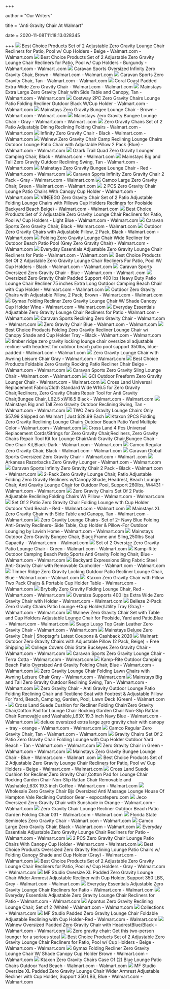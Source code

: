 +++
        
author = "Our Writers"
        
title = "Anti Gravity Chair At Walmart"
        
date = 2020-11-08T11:18:13.028345
        
+++
[ ![](https://i5.walmartimages.com/asr/3dd44a1f-9e08-4315-bbcd-ea4bd1818336_1.8047fbdbc80f28db6894805846f17eb9.jpeg)](https://i5.walmartimages.com/asr/3dd44a1f-9e08-4315-bbcd-ea4bd1818336_1.8047fbdbc80f28db6894805846f17eb9.jpeg) Best Choice Products Set of 2 Adjustable Zero Gravity Lounge Chair  Recliners for Patio, Pool w/ Cup Holders - Beige - Walmart.com - Walmart.com
[ ![](https://i5.walmartimages.com/asr/5f985361-6c47-4ebc-a0f9-8f0ab44bb7ae_1.62efa8ac806fe8abca2fb579d065570f.jpeg)](https://i5.walmartimages.com/asr/5f985361-6c47-4ebc-a0f9-8f0ab44bb7ae_1.62efa8ac806fe8abca2fb579d065570f.jpeg) Best Choice Products Set of 2 Adjustable Zero Gravity Lounge Chair  Recliners for Patio, Pool w/ Cup Holders - Burgundy - Walmart.com - Walmart .com
[ ![](https://i5.walmartimages.com/asr/504f5fa4-28a5-4b4a-b0fa-c4208add25e1_1.9b0341b14d30bfac861b47c12ee8d4f5.jpeg?odnWidth=612&odnHeight=612&odnBg=ffffff)](https://i5.walmartimages.com/asr/504f5fa4-28a5-4b4a-b0fa-c4208add25e1_1.9b0341b14d30bfac861b47c12ee8d4f5.jpeg?odnWidth=612&odnHeight=612&odnBg=ffffff) Caravan Sports Oversized Infinity Zero Gravity Chair, Brown - Walmart.com -  Walmart.com
[ ![](https://i5.walmartimages.com/asr/d63a1bbd-9612-4d7e-a8d8-82bf1c4e1c39_1.c7b57be4e29d0a2b8c87c9209f85fc28.jpeg?odnWidth=612&odnHeight=612&odnBg=ffffff)](https://i5.walmartimages.com/asr/d63a1bbd-9612-4d7e-a8d8-82bf1c4e1c39_1.c7b57be4e29d0a2b8c87c9209f85fc28.jpeg?odnWidth=612&odnHeight=612&odnBg=ffffff) Caravan Sports Zero Gravity Chair, Tan - Walmart.com - Walmart.com
[ ![](https://i5.walmartimages.com/asr/c35b6bf7-2726-4cce-8faf-f080c6777f25_1.fae3a98042abe1e3e3f68ed167e40dad.jpeg?odnWidth=612&odnHeight=612&odnBg=ffffff)](https://i5.walmartimages.com/asr/c35b6bf7-2726-4cce-8faf-f080c6777f25_1.fae3a98042abe1e3e3f68ed167e40dad.jpeg?odnWidth=612&odnHeight=612&odnBg=ffffff) Coral Coast Padded Extra-Wide Zero Gravity Chair - Walmart.com - Walmart.com
[ ![](https://i5.walmartimages.com/asr/a28699a8-5f6b-413e-9224-f32d5e06b352_1.0c0a222973defc3024e667846933bdf9.jpeg?odnWidth=612&odnHeight=612&odnBg=ffffff)](https://i5.walmartimages.com/asr/a28699a8-5f6b-413e-9224-f32d5e06b352_1.0c0a222973defc3024e667846933bdf9.jpeg?odnWidth=612&odnHeight=612&odnBg=ffffff) Mainstays Extra Large Zero Gravity Chair with Side Table and Canopy, Tan -  Walmart.com - Walmart.com
[ ![](https://i5.walmartimages.com/asr/efb02c13-571a-4db3-adc0-b3013727a912_1.18f2d304c017b2ff8aeb13e050c9222f.jpeg?odnWidth=612&odnHeight=612&odnBg=ffffff)](https://i5.walmartimages.com/asr/efb02c13-571a-4db3-adc0-b3013727a912_1.18f2d304c017b2ff8aeb13e050c9222f.jpeg?odnWidth=612&odnHeight=612&odnBg=ffffff) Costway 2PC Zero Gravity Chairs Lounge Patio Folding Recliner Outdoor Black  W/Cup Holder - Walmart.com - Walmart.com
[ ![](https://i5.walmartimages.com/asr/1c6a19d3-99d1-430a-9f52-c61378a9586d_1.f8bed5bb83c9b230f50bf637ad3421d1.jpeg?odnWidth=612&odnHeight=612&odnBg=ffffff)](https://i5.walmartimages.com/asr/1c6a19d3-99d1-430a-9f52-c61378a9586d_1.f8bed5bb83c9b230f50bf637ad3421d1.jpeg?odnWidth=612&odnHeight=612&odnBg=ffffff) Mainstays Zero Gravity Bungee Lounge Chair - Brown - Walmart.com - Walmart .com
[ ![](https://i5.walmartimages.com/asr/24895316-b0ca-42bd-902d-49a5a349da55_1.5284b0d511345b2b04f48a67d6e44dc6.jpeg?odnWidth=612&odnHeight=612&odnBg=ffffff)](https://i5.walmartimages.com/asr/24895316-b0ca-42bd-902d-49a5a349da55_1.5284b0d511345b2b04f48a67d6e44dc6.jpeg?odnWidth=612&odnHeight=612&odnBg=ffffff) Mainstays Zero Gravity Bungee Lounge Chair - Gray - Walmart.com - Walmart .com
[ ![](https://i5.walmartimages.com/asr/6efa0a10-37f9-42cc-9191-591e1f817c27_1.c9dd2484ef54f99241b73500b15bea24.jpeg?odnWidth=612&odnHeight=612&odnBg=ffffff)](https://i5.walmartimages.com/asr/6efa0a10-37f9-42cc-9191-591e1f817c27_1.c9dd2484ef54f99241b73500b15bea24.jpeg?odnWidth=612&odnHeight=612&odnBg=ffffff) Zero Gravity Chairs Set of 2 Patio Adjustable Dining Reclining Folding  Chairs - Walmart.com - Walmart.com
[ ![](https://i5.walmartimages.com/asr/b728bc83-bfec-402b-85d5-f1900292b467_1.da97639f663fb49ac0c34de4e5960577.jpeg?odnWidth=612&odnHeight=612&odnBg=ffffff)](https://i5.walmartimages.com/asr/b728bc83-bfec-402b-85d5-f1900292b467_1.da97639f663fb49ac0c34de4e5960577.jpeg?odnWidth=612&odnHeight=612&odnBg=ffffff) Infinity Zero Gravity Chair - Black - Walmart.com - Walmart.com
[ ![](https://i5.walmartimages.com/asr/7f593d9d-8bb4-4ecf-895a-54086bc8a3fc.c488c404150ff7fa1cb6b6f264dc50ce.jpeg?odnWidth=612&odnHeight=612&odnBg=ffffff)](https://i5.walmartimages.com/asr/7f593d9d-8bb4-4ecf-895a-54086bc8a3fc.c488c404150ff7fa1cb6b6f264dc50ce.jpeg?odnWidth=612&odnHeight=612&odnBg=ffffff) Walnew Zero Gravity Chair Camp Reclining Lounge Chairs Outdoor Lounge Patio  Chair with Adjustable Pillow 2 Pack (Blue) - Walmart.com - Walmart.com
[ ![](https://i5.walmartimages.com/asr/d92dc99d-1d0c-415a-bbb3-5c2604692c1a_1.73251b69b20353a8d7045ca1b6205918.jpeg?odnWidth=612&odnHeight=612&odnBg=ffffff)](https://i5.walmartimages.com/asr/d92dc99d-1d0c-415a-bbb3-5c2604692c1a_1.73251b69b20353a8d7045ca1b6205918.jpeg?odnWidth=612&odnHeight=612&odnBg=ffffff) Ozark Trail Quad Zero Gravity Lounger Camping Chair, Black - Walmart.com -  Walmart.com
[ ![](https://i5.walmartimages.com/asr/743acc6c-ae47-434c-b56f-95d165791d63_1.d30a8d83e2f356ba06b3bb5d2c284d13.jpeg)](https://i5.walmartimages.com/asr/743acc6c-ae47-434c-b56f-95d165791d63_1.d30a8d83e2f356ba06b3bb5d2c284d13.jpeg) Mainstays Big and Tall Zero Gravity Outdoor Reclining Swing, Tan - Walmart.com  - Walmart.com
[ ![](https://i5.walmartimages.com/asr/17ff908a-76e3-41d5-be4e-e70cc2922935_3.553200e4240e29b420301181462b99f9.jpeg?odnWidth=612&odnHeight=612&odnBg=ffffff)](https://i5.walmartimages.com/asr/17ff908a-76e3-41d5-be4e-e70cc2922935_3.553200e4240e29b420301181462b99f9.jpeg?odnWidth=612&odnHeight=612&odnBg=ffffff) Mainstays Zero Gravity Bungee Lounge Chair - Red - Walmart.com - Walmart.com
[ ![](https://i5.walmartimages.com/asr/3b694cf7-79bc-4d1e-98ee-5fba5bf8b152_1.3cced801430de3092eb185f7a437a91d.jpeg?odnWidth=612&odnHeight=612&odnBg=ffffff)](https://i5.walmartimages.com/asr/3b694cf7-79bc-4d1e-98ee-5fba5bf8b152_1.3cced801430de3092eb185f7a437a91d.jpeg?odnWidth=612&odnHeight=612&odnBg=ffffff) Caravan Sports Infinity Zero Gravity Chair 2 Pack - Gray - Walmart.com -  Walmart.com
[ ![](https://i5.walmartimages.com/asr/be79af69-77c9-4d8c-a749-9badff9cce43_1.603b0e4d29df732ea0faf7b3ea7e0599.jpeg?odnWidth=612&odnHeight=612&odnBg=ffffff)](https://i5.walmartimages.com/asr/be79af69-77c9-4d8c-a749-9badff9cce43_1.603b0e4d29df732ea0faf7b3ea7e0599.jpeg?odnWidth=612&odnHeight=612&odnBg=ffffff) Camco Large Zero Gravity Chair, Green - Walmart.com - Walmart.com
[ ![](https://i5.walmartimages.com/asr/89eec10a-9146-499e-91ce-8b54893438a0_1.8564bed1769bd562ae937f244605b466.jpeg?odnWidth=612&odnHeight=612&odnBg=ffffff)](https://i5.walmartimages.com/asr/89eec10a-9146-499e-91ce-8b54893438a0_1.8564bed1769bd562ae937f244605b466.jpeg?odnWidth=612&odnHeight=612&odnBg=ffffff) 2 PCS Zero Gravity Chair Lounge Patio Chairs With Canopy Cup Holder -  Walmart.com - Walmart.com
[ ![](https://i5.walmartimages.com/asr/0dc72fd0-f7cd-4168-af58-3e169b78f9aa.f852a4ec5c3cb415848b0465c6c0cdab.jpeg?odnWidth=2000&odnHeight=2000&odnBg=ffffff)](https://i5.walmartimages.com/asr/0dc72fd0-f7cd-4168-af58-3e169b78f9aa.f852a4ec5c3cb415848b0465c6c0cdab.jpeg?odnWidth=2000&odnHeight=2000&odnBg=ffffff) VINEEGO Zero Gravity Chair Set of 2 Patio Adjustable Folding Lounge Chairs  with Pillows Cup Holders Recliners for Poolside Backyard Beach Beige) -  Walmart.com - Walmart.com
[ ![](https://i5.walmartimages.com/asr/a57e5ccb-6c31-43fe-9676-43da58bf08c7_1.fe560be102ad294526704ee24bed3629.jpeg?odnWidth=612&odnHeight=612&odnBg=ffffff)](https://i5.walmartimages.com/asr/a57e5ccb-6c31-43fe-9676-43da58bf08c7_1.fe560be102ad294526704ee24bed3629.jpeg?odnWidth=612&odnHeight=612&odnBg=ffffff) Best Choice Products Set of 2 Adjustable Zero Gravity Lounge Chair  Recliners for Patio, Pool w/ Cup Holders - Light Blue - Walmart.com -  Walmart.com
[ ![](https://i5.walmartimages.com/asr/458f94cc-f0dc-48aa-8904-0e5eadb89356_1.5684052b0dcb0dd8e47fb458a8958bdc.jpeg?odnWidth=612&odnHeight=612&odnBg=ffffff)](https://i5.walmartimages.com/asr/458f94cc-f0dc-48aa-8904-0e5eadb89356_1.5684052b0dcb0dd8e47fb458a8958bdc.jpeg?odnWidth=612&odnHeight=612&odnBg=ffffff) Caravan Sports Zero Gravity Chair, Black - Walmart.com - Walmart.com
[ ![](https://i5.walmartimages.com/asr/ca448358-aef7-4077-857f-bb17dfcc6a54_1.ff8a01385edd7408dc95f25bb60af23b.jpeg?odnWidth=612&odnHeight=612&odnBg=ffffff)](https://i5.walmartimages.com/asr/ca448358-aef7-4077-857f-bb17dfcc6a54_1.ff8a01385edd7408dc95f25bb60af23b.jpeg?odnWidth=612&odnHeight=612&odnBg=ffffff) Outdoor Zero Gravity Chairs with Adjustable Pillow, 2 Pack, Black - Walmart.com  - Walmart.com
[ ![](https://i5.walmartimages.com/asr/91f27ffb-dbb0-40a5-ac4a-05f2f134c0ae_1.c2b506efce5d87916da579743045f053.jpeg?odnWidth=612&odnHeight=612&odnBg=ffffff)](https://i5.walmartimages.com/asr/91f27ffb-dbb0-40a5-ac4a-05f2f134c0ae_1.c2b506efce5d87916da579743045f053.jpeg?odnWidth=612&odnHeight=612&odnBg=ffffff) Folding Zero Gravity Lounge Chair Wide Recliner for Outdoor Beach Patio  Pool (Grey Zero Gravity Chair) - Walmart.com - Walmart.com
[ ![](https://i5.walmartimages.com/asr/5c0afc19-6544-4381-ac4d-70d6772318e3_2.26ec3b59ce6529bcf94d12d30e03f925.jpeg?odnWidth=612&odnHeight=612&odnBg=ffffff)](https://i5.walmartimages.com/asr/5c0afc19-6544-4381-ac4d-70d6772318e3_2.26ec3b59ce6529bcf94d12d30e03f925.jpeg?odnWidth=612&odnHeight=612&odnBg=ffffff) Everyday Essentials Adjustable Zero Gravity Lounge Chair Recliners for  Patio - Walmart.com - Walmart.com
[ ![](https://i5.walmartimages.com/asr/ee245c39-30cb-4050-ae0d-3705b32b1928_2.440faaab3c08fb94ea381f5382231cad.jpeg?odnWidth=612&odnHeight=612&odnBg=ffffff)](https://i5.walmartimages.com/asr/ee245c39-30cb-4050-ae0d-3705b32b1928_2.440faaab3c08fb94ea381f5382231cad.jpeg?odnWidth=612&odnHeight=612&odnBg=ffffff) Best Choice Products Set Of 2 Adjustable Zero Gravity Lounge Chair  Recliners For Patio, Pool W/ Cup Holders - Black - Walmart.com - Walmart.com
[ ![](https://i5.walmartimages.com/asr/5601d842-3aac-486c-baf2-12bd61224d36_1.1445ae51e71117d599c5f3b7779826b1.jpeg?odnWidth=612&odnHeight=612&odnBg=ffffff)](https://i5.walmartimages.com/asr/5601d842-3aac-486c-baf2-12bd61224d36_1.1445ae51e71117d599c5f3b7779826b1.jpeg?odnWidth=612&odnHeight=612&odnBg=ffffff) Caravan Sports Oversized Zero Gravity Chair - Blue - Walmart.com - Walmart .com
[ ![](https://i5.walmartimages.com/asr/844a884f-4b85-46a3-92c1-e264ef6d90e8_1.fb7f91766a6b1ade692f4cec20d6dc42.jpeg?odnWidth=612&odnHeight=612&odnBg=ffffff)](https://i5.walmartimages.com/asr/844a884f-4b85-46a3-92c1-e264ef6d90e8_1.fb7f91766a6b1ade692f4cec20d6dc42.jpeg?odnWidth=612&odnHeight=612&odnBg=ffffff) Oversized Zero Gravity Chair Padded Support 400 lbs Heavy Duty Patio Lounge  Chair Recliner 75 inches Extra Long Outdoor Camping Beach Chair with Cup  Holder - Walmart.com - Walmart.com
[ ![](https://i5.walmartimages.com/asr/e0c337dd-3e75-4a88-9746-ac3b5fe43cc7_1.797472e432b71a55dd74eb1baaf42d53.jpeg?odnWidth=612&odnHeight=612&odnBg=ffffff)](https://i5.walmartimages.com/asr/e0c337dd-3e75-4a88-9746-ac3b5fe43cc7_1.797472e432b71a55dd74eb1baaf42d53.jpeg?odnWidth=612&odnHeight=612&odnBg=ffffff) Outdoor Zero Gravity Chairs with Adjustable Pillow, 2 Pack, Brown - Walmart.com  - Walmart.com
[ ![](https://i5.walmartimages.com/asr/7bb4820d-ea3a-49dc-a768-c330d5091c9d_1.f338e415ffddc9e0da7dd29d8567c0e6.jpeg?odnWidth=612&odnHeight=612&odnBg=ffffff)](https://i5.walmartimages.com/asr/7bb4820d-ea3a-49dc-a768-c330d5091c9d_1.f338e415ffddc9e0da7dd29d8567c0e6.jpeg?odnWidth=612&odnHeight=612&odnBg=ffffff) Gymax Folding Recliner Zero Gravity Lounge Chair W/ Shade Canopy Cup Holder  Wine - Walmart.com - Walmart.com
[ ![](https://i5.walmartimages.com/asr/04bde87b-525d-4f85-bd42-c4e719e63178_2.5544ad952c22cf7fdf27d3f399dd5a9a.jpeg?odnWidth=612&odnHeight=612&odnBg=ffffff)](https://i5.walmartimages.com/asr/04bde87b-525d-4f85-bd42-c4e719e63178_2.5544ad952c22cf7fdf27d3f399dd5a9a.jpeg?odnWidth=612&odnHeight=612&odnBg=ffffff) Everyday Essentials Adjustable Zero Gravity Lounge Chair Recliners for  Patio - Walmart.com - Walmart.com
[ ![](https://i5.walmartimages.com/asr/18efc82f-74af-4ac3-a8b9-9183282fee55.2fa1965c2a1441233b65be1572dd6123.jpeg?odnWidth=612&odnHeight=612&odnBg=ffffff)](https://i5.walmartimages.com/asr/18efc82f-74af-4ac3-a8b9-9183282fee55.2fa1965c2a1441233b65be1572dd6123.jpeg?odnWidth=612&odnHeight=612&odnBg=ffffff) Caravan Sports Reclining Zero Gravity Chair - Walmart.com - Walmart.com
[ ![](https://i5.walmartimages.com/asr/052fe93f-5706-4ea5-88f9-792830f8c8c8_2.22d2cd2b2633df36e2feca4edf9d640d.jpeg?odnWidth=612&odnHeight=612&odnBg=ffffff)](https://i5.walmartimages.com/asr/052fe93f-5706-4ea5-88f9-792830f8c8c8_2.22d2cd2b2633df36e2feca4edf9d640d.jpeg?odnWidth=612&odnHeight=612&odnBg=ffffff) Zero Gravity Chair Blue - Walmart.com - Walmart.com
[ ![](https://i5.walmartimages.com/asr/652a2306-1047-4724-a4c0-0185df4a62ea_1.7946394ed8b61279fec4ed1bdbae284e.jpeg?odnWidth=612&odnHeight=612&odnBg=ffffff)](https://i5.walmartimages.com/asr/652a2306-1047-4724-a4c0-0185df4a62ea_1.7946394ed8b61279fec4ed1bdbae284e.jpeg?odnWidth=612&odnHeight=612&odnBg=ffffff) Best Choice Products Folding Zero Gravity Recliner Lounge Chair w/ Canopy  Shade and Cup Holder Tray - Black - Walmart.com - Walmart.com
[ ![](https://i5.walmartimages.com/asr/e9e9366a-e0e5-4336-bdef-cb5731c352b1_1.d0c4e8b09f7a16a5514fc13cd631c088.jpeg?odnWidth=612&odnHeight=612&odnBg=ffffff)](https://i5.walmartimages.com/asr/e9e9366a-e0e5-4336-bdef-cb5731c352b1_1.d0c4e8b09f7a16a5514fc13cd631c088.jpeg?odnWidth=612&odnHeight=612&odnBg=ffffff) timber ridge zero gravity locking lounge chair oversize xl adjustable  recliner with headrest for outdoor beach patio pool support 350lbs,  blue-padded - Walmart.com - Walmart.com
[ ![](https://i5.walmartimages.com/asr/0a8a876c-5b42-4b6e-b6da-aea63c001641_1.26b29ea2f93eacfbbe415ccc7ede11a2.jpeg?odnWidth=612&odnHeight=612&odnBg=ffffff)](https://i5.walmartimages.com/asr/0a8a876c-5b42-4b6e-b6da-aea63c001641_1.26b29ea2f93eacfbbe415ccc7ede11a2.jpeg?odnWidth=612&odnHeight=612&odnBg=ffffff) Zero Gravity Lounge Chair with Awning Leisure Chair Gray - Walmart.com -  Walmart.com
[ ![](https://i5.walmartimages.com/asr/8e92e006-5e8b-47fa-b840-3e04599e1fd0.62b80d0eb5b579a980b482701b7226d9.jpeg?odnWidth=612&odnHeight=612&odnBg=ffffff)](https://i5.walmartimages.com/asr/8e92e006-5e8b-47fa-b840-3e04599e1fd0.62b80d0eb5b579a980b482701b7226d9.jpeg?odnWidth=612&odnHeight=612&odnBg=ffffff) Best Choice Products Foldable Zero Gravity Rocking Patio Recliner Chair  Beige - Walmart.com - Walmart.com
[ ![](https://i5.walmartimages.com/asr/f2c0c304-e37e-4786-93e2-b85522ac3914_1.b7b4e6e0a7da49fef42bbeeb460f45c0.jpeg?odnWidth=612&odnHeight=612&odnBg=ffffff)](https://i5.walmartimages.com/asr/f2c0c304-e37e-4786-93e2-b85522ac3914_1.b7b4e6e0a7da49fef42bbeeb460f45c0.jpeg?odnWidth=612&odnHeight=612&odnBg=ffffff) Caravan Sports Zero Gravity Sling Lounge Chair - Walmart.com - Walmart.com
[ ![](https://i5.walmartimages.com/asr/8a0b7fdc-aefd-456a-96a5-4428b2016b3f_1.df469b0d2d85798c632785751846a459.jpeg)](https://i5.walmartimages.com/asr/8a0b7fdc-aefd-456a-96a5-4428b2016b3f_1.df469b0d2d85798c632785751846a459.jpeg) GCI Outdoor Freeform Zero Gravity Lounger Chair - Walmart.com - Walmart.com
[ ![](https://i5.walmartimages.com/asr/dd523ded-78eb-4443-931b-4ab794fc23b8_1.3f0d63d0d67d42de155f076e15f23b6b.jpeg?odnWidth=612&odnHeight=612&odnBg=ffffff)](https://i5.walmartimages.com/asr/dd523ded-78eb-4443-931b-4ab794fc23b8_1.3f0d63d0d67d42de155f076e15f23b6b.jpeg?odnWidth=612&odnHeight=612&odnBg=ffffff) Cross Land Universal Replacement Fabric/Cloth Standard Wide W16.5 for Zero  Gravity Chair,Recliners, Zero Gravity Chairs Repair Tool for Anti Gravity  Chair,Bungee Chair, L62.5 xW16.5 Black - Walmart.com - Walmart.com
[ ![](https://i5.walmartimages.com/asr/7b91cbec-50d5-478d-80e7-844a4aba4833_2.1e97ca3be3655741869eabc16b8140ff.jpeg)](https://i5.walmartimages.com/asr/7b91cbec-50d5-478d-80e7-844a4aba4833_2.1e97ca3be3655741869eabc16b8140ff.jpeg) Mainstays Big and Tall Zero Gravity Outdoor Reclining Swing, Tan - Walmart.com  - Walmart.com
[ ![](https://hip2save.com/wp-content/uploads/2020/03/zero-gravity-lounge-chair.jpg?fit=1200%2C630&strip=all)](https://hip2save.com/wp-content/uploads/2020/03/zero-gravity-lounge-chair.jpg?fit=1200%2C630&strip=all) TWO Zero Gravity Lounge Chairs Only $57.99 Shipped on Walmart | Just $28.99  Each
[ ![](https://i5.walmartimages.com/asr/e6b6b04b-590a-44dc-bf39-033a18283e5d_1.b72d0cc2745e2e9ce74f3120a5f9d6dd.jpeg?odnWidth=612&odnHeight=612&odnBg=ffffff)](https://i5.walmartimages.com/asr/e6b6b04b-590a-44dc-bf39-033a18283e5d_1.b72d0cc2745e2e9ce74f3120a5f9d6dd.jpeg?odnWidth=612&odnHeight=612&odnBg=ffffff) Ktaxon 2PCS Folding Zero Gravity Reclining Lounge Chairs Outdoor Beach  Patio Yard Multiple Color - Walmart.com - Walmart.com
[ ![](https://i5.walmartimages.com/asr/3db56bcc-2007-431e-b0cc-57a5743b72cb_1.c4cabbbe560bfa9129af449ba516a498.jpeg?odnWidth=612&odnHeight=612&odnBg=ffffff)](https://i5.walmartimages.com/asr/3db56bcc-2007-431e-b0cc-57a5743b72cb_1.c4cabbbe560bfa9129af449ba516a498.jpeg?odnWidth=612&odnHeight=612&odnBg=ffffff) Cross Land 4 Pcs Universal Replacement Cords/Strings for Zero Gravity Chair,Recliners,  Zero Gravity Chairs Repair Tool Kit for Lounge Chair/Anti Gravity Chair,Bungee  Chair - One Chair Kit,Black-Dark - Walmart.com - Walmart.com
[ ![](https://i5.walmartimages.com/asr/83af5273-e89e-46c3-84e6-42c809f55d47_1.bfcf80c2a9fb4d7879d6d50bc5885b50.jpeg?odnWidth=612&odnHeight=612&odnBg=ffffff)](https://i5.walmartimages.com/asr/83af5273-e89e-46c3-84e6-42c809f55d47_1.bfcf80c2a9fb4d7879d6d50bc5885b50.jpeg?odnWidth=612&odnHeight=612&odnBg=ffffff) Camco Regular Zero Gravity Chair, Black - Walmart.com - Walmart.com
[ ![](https://i5.walmartimages.com/asr/07d01b2c-9f6d-458d-8527-09a30e70ba49_1.d8dcc8a7225beb3081c4bf8f2f8f4d67.jpeg?odnWidth=612&odnHeight=612&odnBg=ffffff)](https://i5.walmartimages.com/asr/07d01b2c-9f6d-458d-8527-09a30e70ba49_1.d8dcc8a7225beb3081c4bf8f2f8f4d67.jpeg?odnWidth=612&odnHeight=612&odnBg=ffffff) Caravan Global Sports Oversized Zero Gravity Chair - Walmart.com - Walmart .com
[ ![](https://i5.walmartimages.com/asr/021caf50-4f77-40bc-a865-960adbb9cffc_1.2dc9012ae331375384f4346c65dab463.jpeg?odnWidth=612&odnHeight=612&odnBg=ffffff)](https://i5.walmartimages.com/asr/021caf50-4f77-40bc-a865-960adbb9cffc_1.2dc9012ae331375384f4346c65dab463.jpeg?odnWidth=612&odnHeight=612&odnBg=ffffff) Arkansas Razorbacks Zero Gravity Lounger - Walmart.com - Walmart.com
[ ![](https://i5.walmartimages.com/asr/8afd1063-861b-40cc-a7c4-72dc18e69be2_1.78a2563ea45a4af5e7852c793676eee1.jpeg?odnWidth=612&odnHeight=612&odnBg=ffffff)](https://i5.walmartimages.com/asr/8afd1063-861b-40cc-a7c4-72dc18e69be2_1.78a2563ea45a4af5e7852c793676eee1.jpeg?odnWidth=612&odnHeight=612&odnBg=ffffff) Caravan Sports Infinity Zero Gravity Chair 2 Pack - Black - Walmart.com -  Walmart.com
[ ![](https://i5.walmartimages.com/asr/cae8b027-7249-4a97-b079-0ea7d484d64e_1.5083f5c55473427410fa03b80025873f.jpeg?odnWidth=612&odnHeight=612&odnBg=ffffff)](https://i5.walmartimages.com/asr/cae8b027-7249-4a97-b079-0ea7d484d64e_1.5083f5c55473427410fa03b80025873f.jpeg?odnWidth=612&odnHeight=612&odnBg=ffffff) 2-Pack Zero Gravity Lounge Chair, Patio Adjustable Folding Zero Gravity  Recliners w/Canopy Shade, Headrest, Beach Lounge Chair, Anti Gravity Lounge  Chair for Outdoor Pool, Support 260lbs, W4431 - Walmart.com - Walmart.com
[ ![](https://i5.walmartimages.com/asr/67a36f4b-d150-43ab-8ea5-5c7df87f0c25_1.344b43408cbd763b9ce20e1137d9747f.jpeg?odnWidth=612&odnHeight=612&odnBg=ffffff)](https://i5.walmartimages.com/asr/67a36f4b-d150-43ab-8ea5-5c7df87f0c25_1.344b43408cbd763b9ce20e1137d9747f.jpeg?odnWidth=612&odnHeight=612&odnBg=ffffff) Zero Gravity Chairs Set Of 2 Patio Adjustable Reclining Folding Chairs W/  Pillow - Walmart.com - Walmart.com
[ ![](https://i5.walmartimages.com/asr/06559d1f-00c1-4df4-adcf-2f943c2fc6c4_1.d2b320696c1dac25186b311a92d8baf3.jpeg?odnWidth=612&odnHeight=612&odnBg=ffffff)](https://i5.walmartimages.com/asr/06559d1f-00c1-4df4-adcf-2f943c2fc6c4_1.d2b320696c1dac25186b311a92d8baf3.jpeg?odnWidth=612&odnHeight=612&odnBg=ffffff) Set Of 2 Patio Zero Gravity Chair Folding Lounge with Cup Holder Outdoor  Yard Beach - Red - Walmart.com - Walmart.com
[ ![](https://i5.walmartimages.com/asr/54a05011-4456-4f22-aa4d-5ecc03a46310_2.7dc354063f31896e802a8dfbe14948c4.jpeg?odnWidth=612&odnHeight=612&odnBg=ffffff)](https://i5.walmartimages.com/asr/54a05011-4456-4f22-aa4d-5ecc03a46310_2.7dc354063f31896e802a8dfbe14948c4.jpeg?odnWidth=612&odnHeight=612&odnBg=ffffff) Mainstays XL Zero Gravity Chair with Side Table and Canopy, Tan - Walmart.com  - Walmart.com
[ ![](https://i5.walmartimages.com/asr/a726ab5e-c6ae-4eb1-abb6-37ccf81d7881_1.5097e2c379a265145cb3ed4cac0fa6b4.jpeg?odnWidth=612&odnHeight=612&odnBg=ffffff)](https://i5.walmartimages.com/asr/a726ab5e-c6ae-4eb1-abb6-37ccf81d7881_1.5097e2c379a265145cb3ed4cac0fa6b4.jpeg?odnWidth=612&odnHeight=612&odnBg=ffffff) Zero Gravity Lounge Chairs- Set of 2- Navy Blue Folding Anti-Gravity  Recliners- Side Table, Cup Holder & Pillow-For Outdoor Lounging by Lavish  Home - Walmart.com - Walmart.com
[ ![](https://i5.walmartimages.com/asr/46bfc005-5f46-4d33-afe8-9bde6cd33252_2.d6031f2a66102c263ea56d9f4adad783.jpeg)](https://i5.walmartimages.com/asr/46bfc005-5f46-4d33-afe8-9bde6cd33252_2.d6031f2a66102c263ea56d9f4adad783.jpeg) Mainstays Outdoor Zero Gravity Bungee Chair, Black Frame and Sling,250lbs  Seat Capacity - Walmart.com - Walmart.com
[ ![](https://i5.walmartimages.com/asr/b4678f77-f34a-447b-9361-f21a8e55fc92_1.0d9c3d3bd3281b203a5033b17eb42fcd.jpeg?odnWidth=612&odnHeight=612&odnBg=ffffff)](https://i5.walmartimages.com/asr/b4678f77-f34a-447b-9361-f21a8e55fc92_1.0d9c3d3bd3281b203a5033b17eb42fcd.jpeg?odnWidth=612&odnHeight=612&odnBg=ffffff) Set of 2 Oversize Zero Gravity Patio Lounge Chair - Green - Walmart.com -  Walmart.com
[ ![](https://i5.walmartimages.com/asr/122dd1ed-1e20-42c0-bc1f-865b23bb7a4a.40c0976e02ad84f322689f17b8c2bd58.jpeg?odnWidth=612&odnHeight=612&odnBg=ffffff)](https://i5.walmartimages.com/asr/122dd1ed-1e20-42c0-bc1f-865b23bb7a4a.40c0976e02ad84f322689f17b8c2bd58.jpeg?odnWidth=612&odnHeight=612&odnBg=ffffff) Kamp-Rite Outdoor Camping Beach Patio Sports Anti Gravity Folding Chair,  Blue - Walmart.com - Walmart.com
[ ![](https://i5.walmartimages.com/asr/c44470b3-0859-45c7-8aa7-de840ffeb32f_1.90498c706ce10a709323ea9099012633.jpeg?odnWidth=612&odnHeight=612&odnBg=ffffff)](https://i5.walmartimages.com/asr/c44470b3-0859-45c7-8aa7-de840ffeb32f_1.90498c706ce10a709323ea9099012633.jpeg?odnWidth=612&odnHeight=612&odnBg=ffffff) Backyard Expressions Sling Fabric Steel Anti-Gravity Chair with Removable  Cupholder - Walmart.com - Walmart.com
[ ![](https://i5.walmartimages.com/asr/182d56aa-8832-4e41-a2af-a968421a6032.fdc4e190783c313174fa7f2bee094bbc.jpeg?odnWidth=612&odnHeight=612&odnBg=ffffff)](https://i5.walmartimages.com/asr/182d56aa-8832-4e41-a2af-a968421a6032.fdc4e190783c313174fa7f2bee094bbc.jpeg?odnWidth=612&odnHeight=612&odnBg=ffffff) Timber Ridge Zero Gravity Locking Outdoor Patio Recliner Lounge Chair, Blue  - Walmart.com - Walmart.com
[ ![](https://i5.walmartimages.com/asr/24f47f4b-03f2-493c-85ab-cd44915c1a9a_1.af4e200cc455eb30c1d11bdc8b7b8986.jpeg?odnWidth=612&odnHeight=612&odnBg=ffffff)](https://i5.walmartimages.com/asr/24f47f4b-03f2-493c-85ab-cd44915c1a9a_1.af4e200cc455eb30c1d11bdc8b7b8986.jpeg?odnWidth=612&odnHeight=612&odnBg=ffffff) Ktaxon Zero Gravity Chair with Pillow Two Pack Chairs & Portable Cup Holder  Table - Walmart.com - Walmart.com
[ ![](https://i5.walmartimages.com/asr/28c7a11e-47fe-44ad-b1f4-fee9c34cf362_1.9d157e334dc0b11d01988da40e8cba5d.jpeg)](https://i5.walmartimages.com/asr/28c7a11e-47fe-44ad-b1f4-fee9c34cf362_1.9d157e334dc0b11d01988da40e8cba5d.jpeg) Brybelly Zero Gravity Folding Lounge Chair, Red - Walmart.com - Walmart.com
[ ![](https://i5.walmartimages.com/asr/4dfa9eae-7e31-4fc9-afa4-a67adae2c08c_1.dc37c5d3a80afc7f54c8cde89f6a4ba3.jpeg?odnWidth=612&odnHeight=612&odnBg=ffffff)](https://i5.walmartimages.com/asr/4dfa9eae-7e31-4fc9-afa4-a67adae2c08c_1.dc37c5d3a80afc7f54c8cde89f6a4ba3.jpeg?odnWidth=612&odnHeight=612&odnBg=ffffff) Oversize Supports 400 lbs Extra Wide Zero Gravity Chair with Holder -  Walmart.com - Walmart.com
[ ![](https://i5.walmartimages.com/asr/4c677ea1-ee87-4da1-b945-f59deae50cc9_1.ae6097d88950a19b7f9f32dc3677a871.jpeg?odnWidth=612&odnHeight=612&odnBg=ffffff)](https://i5.walmartimages.com/asr/4c677ea1-ee87-4da1-b945-f59deae50cc9_1.ae6097d88950a19b7f9f32dc3677a871.jpeg?odnWidth=612&odnHeight=612&odnBg=ffffff) Belleze 2-Pack Zero Gravity Chairs Patio Lounge +Cup Holder/Utility Tray  (Gray) - Walmart.com - Walmart.com
[ ![](https://i5.walmartimages.com/asr/29cae081-3c23-4991-bb82-fec55514b02f_3.d1256cb0140e517af9dd09e941dce678.png?odnWidth=612&odnHeight=612&odnBg=ffffff)](https://i5.walmartimages.com/asr/29cae081-3c23-4991-bb82-fec55514b02f_3.d1256cb0140e517af9dd09e941dce678.png?odnWidth=612&odnHeight=612&odnBg=ffffff) Walnew Zero Gravity Chair Set with Table and Cup Holders Adjustable Lounge  Chair for Poolside, Yard and Patio,Blue - Walmart.com - Walmart.com
[ ![](https://i5.walmartimages.com/asr/d4e48b04-a9eb-4940-aa75-dc749b23085f_1.267a3dfad6435af2680ac161a88f93d8.jpeg?odnWidth=450&odnHeight=450&odnBg=ffffff)](https://i5.walmartimages.com/asr/d4e48b04-a9eb-4940-aa75-dc749b23085f_1.267a3dfad6435af2680ac161a88f93d8.jpeg?odnWidth=450&odnHeight=450&odnBg=ffffff) Svago Lusso Top Grain Leather Zero Gravity Chair - Walmart.com - Walmart.com
[ ![](http://i5.walmartimages.ca/images/Large/722/065/6000196722065.jpg)](http://i5.walmartimages.ca/images/Large/722/065/6000196722065.jpg) Mainstays Deluxe Zero Gravity Chair | Shoptagr&#39;s Latest Coupons &  Cashback 2020
[ ![](http://www.iheartthemart.com/wp-content/uploads/2019/05/chairs-300x300.jpeg)](http://www.iheartthemart.com/wp-content/uploads/2019/05/chairs-300x300.jpeg) Walmart: Outdoor Zero Gravity Chairs with Adjustable Pillow (2 Pack, Beige)  + Free Shipping
[ ![](https://i5.walmartimages.com/asr/0d4ceff7-f1d1-4ba7-9fdf-4be1f339ab99_1.94ce947bef4fe60b4c4e2724fbfb8ed6.jpeg?odnWidth=612&odnHeight=612&odnBg=ffffff)](https://i5.walmartimages.com/asr/0d4ceff7-f1d1-4ba7-9fdf-4be1f339ab99_1.94ce947bef4fe60b4c4e2724fbfb8ed6.jpeg?odnWidth=612&odnHeight=612&odnBg=ffffff) College Covers Ohio State Buckeyes Zero Gravity Chair - Walmart.com -  Walmart.com
[ ![](https://i5.walmartimages.com/asr/9a520bb9-ee8a-4a7a-a325-6fe361a6ae7d_1.37cc4897d261c5b4ca4269a463730b8f.jpeg?odnWidth=612&odnHeight=612&odnBg=ffffff)](https://i5.walmartimages.com/asr/9a520bb9-ee8a-4a7a-a325-6fe361a6ae7d_1.37cc4897d261c5b4ca4269a463730b8f.jpeg?odnWidth=612&odnHeight=612&odnBg=ffffff) Caravan Sports Zero Gravity Lounge Chair - Terra Cotta - Walmart.com -  Walmart.com
[ ![](https://i5.walmartimages.com/asr/c4052fef-7efa-480a-9859-3b816ac342bf.816785de9b08039c238f089f51898062.jpeg?odnWidth=612&odnHeight=612&odnBg=ffffff)](https://i5.walmartimages.com/asr/c4052fef-7efa-480a-9859-3b816ac342bf.816785de9b08039c238f089f51898062.jpeg?odnWidth=612&odnHeight=612&odnBg=ffffff) Kamp-Rite Outdoor Camping Beach Patio Oversized Anti Gravity Folding Chair,  Blue - Walmart.com - Walmart.com
[ ![](https://i5.walmartimages.com/asr/9f375acd-aad1-4059-85db-086f3b5feb93_1.00694ae485385f92d207db581278de4d.jpeg?odnWidth=612&odnHeight=612&odnBg=ffffff)](https://i5.walmartimages.com/asr/9f375acd-aad1-4059-85db-086f3b5feb93_1.00694ae485385f92d207db581278de4d.jpeg?odnWidth=612&odnHeight=612&odnBg=ffffff) Zero Gravity Lounge Chair Folding Lawn Chairs with Awning Leisure Chair  Gray - Walmart.com - Walmart.com
[ ![](https://i5.walmartimages.com/dfw/6e29e393-b3ad/k2-_76d94db5-0c55-43cd-abd2-53076a4d08fb.v1.jpg)](https://i5.walmartimages.com/dfw/6e29e393-b3ad/k2-_76d94db5-0c55-43cd-abd2-53076a4d08fb.v1.jpg) Mainstays Big and Tall Zero Gravity Outdoor Reclining Swing, Tan - Walmart.com  - Walmart.com
[ ![](https://i5.walmartimages.com/asr/cfbd59a4-1c14-47dd-acd4-825784cf8135_1.4125c394c4d1608f47ec3420c959d7c4.jpeg?odnWidth=612&odnHeight=612&odnBg=ffffff)](https://i5.walmartimages.com/asr/cfbd59a4-1c14-47dd-acd4-825784cf8135_1.4125c394c4d1608f47ec3420c959d7c4.jpeg?odnWidth=612&odnHeight=612&odnBg=ffffff) Zero Gravity Chair - Anti Gravity Outdoor Lounge Patio Folding Reclining  Chair and Textilene Seat with Footrest & Adjustable Pillow For Yard, Beach,  Camping, Garden, Pool, Lawn Deck (Green) - Walmart.com -
[ ![](https://i5.walmartimages.com/asr/65a027e5-c8cf-436d-bfc2-a14d0abb528b_1.19e68a7b4b59224e3650a06727711b21.jpeg?odnWidth=612&odnHeight=612&odnBg=ffffff)](https://i5.walmartimages.com/asr/65a027e5-c8cf-436d-bfc2-a14d0abb528b_1.19e68a7b4b59224e3650a06727711b21.jpeg?odnWidth=612&odnHeight=612&odnBg=ffffff) Cross Land Suede Cushion for Recliner Folding Chair/Zero Gravity Chair,Cotton  Pad for Lounge Chair Rocking Garden Chair Non-Slip Rattan Chair Removable  and Washable,L63X 19.3 inch Navy Blue - Walmart.com - Walmart.com
[ ![](https://i5.walmartimages.com/asr/4d17fd56-0d43-4937-acd8-c8debf71ea00_1.39688a5d9d00be78d86972d889e00296.jpeg?odnWidth=612&odnHeight=612&odnBg=ffffff)](https://i5.walmartimages.com/asr/4d17fd56-0d43-4937-acd8-c8debf71ea00_1.39688a5d9d00be78d86972d889e00296.jpeg?odnWidth=612&odnHeight=612&odnBg=ffffff) deluxe oversized extra large zero gravity chair with canopy + tray - orange  - Walmart.com - Walmart.com
[ ![](https://i5.walmartimages.com/asr/9c860258-07fb-4934-885b-8743f9dd0c5f_1.6b929c5b043d49975fb0c27aebbb5aa2.jpeg?odnWidth=612&odnHeight=612&odnBg=ffffff)](https://i5.walmartimages.com/asr/9c860258-07fb-4934-885b-8743f9dd0c5f_1.6b929c5b043d49975fb0c27aebbb5aa2.jpeg?odnWidth=612&odnHeight=612&odnBg=ffffff) Camco Regular Zero Gravity Chair, Tan - Walmart.com - Walmart.com
[ ![](https://i5.walmartimages.com/asr/58738cd3-7b5d-42db-b220-c7d3b8acab51_1.968001d4ac85de0465a03f71559e30c8.jpeg?odnWidth=612&odnHeight=612&odnBg=ffffff)](https://i5.walmartimages.com/asr/58738cd3-7b5d-42db-b220-c7d3b8acab51_1.968001d4ac85de0465a03f71559e30c8.jpeg?odnWidth=612&odnHeight=612&odnBg=ffffff) Gravity Chairs Set Of 2 Patio Zero Gravity Chair Folding Lounge with Cup  Holder Outdoor Yard Beach - Tan - Walmart.com - Walmart.com
[ ![](https://i5.walmartimages.com/asr/e2bc5579-5c7b-4478-9c3d-e3c2d637f7e6_1.9ed0b56aee11217483b8b95b5a1e0702.jpeg?odnWidth=612&odnHeight=612&odnBg=ffffff)](https://i5.walmartimages.com/asr/e2bc5579-5c7b-4478-9c3d-e3c2d637f7e6_1.9ed0b56aee11217483b8b95b5a1e0702.jpeg?odnWidth=612&odnHeight=612&odnBg=ffffff) Zero Gravity Chair in Green - Walmart.com - Walmart.com
[ ![](https://i5.walmartimages.com/asr/3fb6a33e-e726-49a0-9018-0786f5337ea1_1.cb62aca9df655d1df8069f34a112c562.jpeg?odnWidth=612&odnHeight=612&odnBg=ffffff)](https://i5.walmartimages.com/asr/3fb6a33e-e726-49a0-9018-0786f5337ea1_1.cb62aca9df655d1df8069f34a112c562.jpeg?odnWidth=612&odnHeight=612&odnBg=ffffff) Mainstays Zero Gravity Bungee Lounge Chair - Blue - Walmart.com - Walmart .com
[ ![](https://i5.walmartimages.com/asr/cc2c82a2-6e3f-4ac9-9f3f-f4f636155a18_2.606afc33b730bdb839c0be7eee88bd18.jpeg)](https://i5.walmartimages.com/asr/cc2c82a2-6e3f-4ac9-9f3f-f4f636155a18_2.606afc33b730bdb839c0be7eee88bd18.jpeg) Best Choice Products Set of 2 Adjustable Zero Gravity Lounge Chair  Recliners for Patio, Pool w/ Cup Holders - Beige - Walmart.com - Walmart.com
[ ![](https://i5.walmartimages.com/asr/4e946117-51b8-4c64-87dd-a1090eb741e9_1.67fa8225c40fb424354c7dbfb769e6fc.jpeg?odnWidth=612&odnHeight=612&odnBg=ffffff)](https://i5.walmartimages.com/asr/4e946117-51b8-4c64-87dd-a1090eb741e9_1.67fa8225c40fb424354c7dbfb769e6fc.jpeg?odnWidth=612&odnHeight=612&odnBg=ffffff) Cross Land Suede Cushion for Recliner,Zero Gravity Chair,Cotton Pad for Lounge  Chair Rocking Garden Chair Non-Slip Rattan Chair Removable and  Washable,L63X 19.3 inch Coffee - Walmart.com - Walmart.com
[ ![](https://www.expocafeperu.com/w/2020/08/zero-gravity-chair-bjs-wholesale-oversized-massage-anti-lounge-caravan-sports-reclining-walmart.jpeg)](https://www.expocafeperu.com/w/2020/08/zero-gravity-chair-bjs-wholesale-oversized-massage-anti-lounge-caravan-sports-reclining-walmart.jpeg) Wholesale Zero Gravity Chair Bjs Oversized Anti Massage Lounge House Of  Hampton Vale Reclining Outdoor Gear - expocafeperu.com
[ ![](https://i5.walmartimages.com/asr/b012e709-0b8f-4cde-a7d2-d842813fc923_1.614892d65041d16ec1543c54428a823b.jpeg?odnWidth=612&odnHeight=612&odnBg=ffffff)](https://i5.walmartimages.com/asr/b012e709-0b8f-4cde-a7d2-d842813fc923_1.614892d65041d16ec1543c54428a823b.jpeg?odnWidth=612&odnHeight=612&odnBg=ffffff) Jeco Oversized Zero Gravity Chair with Sunshade in Orange - Walmart.com -  Walmart.com
[ ![](https://i5.walmartimages.com/asr/bf1fb53d-a4e6-4d70-aa37-5f10532f9068_1.31158eb5bb1d45c6597eace38b15d4f6.jpeg?odnWidth=612&odnHeight=612&odnBg=ffffff)](https://i5.walmartimages.com/asr/bf1fb53d-a4e6-4d70-aa37-5f10532f9068_1.31158eb5bb1d45c6597eace38b15d4f6.jpeg?odnWidth=612&odnHeight=612&odnBg=ffffff) Zero Gravity Chair Lounge Recliner Outdoor Beach Patio Garden Folding Chair  031 - Walmart.com - Walmart.com
[ ![](https://i5.walmartimages.com/asr/fadcc13d-aec1-411e-a01e-f94c79892683_1.494960dd0b8b586c5fa9f55a8a7c80e0.jpeg?odnWidth=612&odnHeight=612&odnBg=ffffff)](https://i5.walmartimages.com/asr/fadcc13d-aec1-411e-a01e-f94c79892683_1.494960dd0b8b586c5fa9f55a8a7c80e0.jpeg?odnWidth=612&odnHeight=612&odnBg=ffffff) Florida State Seminoles Zero Gravity Chair - Walmart.com - Walmart.com
[ ![](https://i5.walmartimages.com/asr/4ed38f7a-08c9-4ae7-8236-2171fb86c682_1.a2c22b629d29064bff99aae769cd3c0b.jpeg?odnWidth=612&odnHeight=612&odnBg=ffffff)](https://i5.walmartimages.com/asr/4ed38f7a-08c9-4ae7-8236-2171fb86c682_1.a2c22b629d29064bff99aae769cd3c0b.jpeg?odnWidth=612&odnHeight=612&odnBg=ffffff) Camco Large Zero Gravity Chair, Black - Walmart.com - Walmart.com
[ ![](https://i5.walmartimages.com/asr/1f08a87c-2d73-4a26-a0c4-d135cc8bea78_2.24f3f46993d935ea88ce5b9593285563.jpeg?odnWidth=612&odnHeight=612&odnBg=ffffff)](https://i5.walmartimages.com/asr/1f08a87c-2d73-4a26-a0c4-d135cc8bea78_2.24f3f46993d935ea88ce5b9593285563.jpeg?odnWidth=612&odnHeight=612&odnBg=ffffff) Everyday Essentials Adjustable Zero Gravity Lounge Chair Recliners for  Patio - Walmart.com - Walmart.com
[ ![](https://i5.walmartimages.com/asr/0492902e-0f68-4ac2-b373-4d89d2b180ec_1.dee40d2f9c8075ec80deacd6d54de8ca.jpeg?odnWidth=612&odnHeight=612&odnBg=ffffff)](https://i5.walmartimages.com/asr/0492902e-0f68-4ac2-b373-4d89d2b180ec_1.dee40d2f9c8075ec80deacd6d54de8ca.jpeg?odnWidth=612&odnHeight=612&odnBg=ffffff) 2 PCS Zero Gravity Chair Lounge Patio Chairs With Canopy Cup Holder -  Walmart.com - Walmart.com
[ ![](https://i5.walmartimages.com/asr/41cf7e9c-2317-448a-9704-2b9a5d546182_1.83c0d479406014e38051abd08878f094.jpeg?odnWidth=612&odnHeight=612&odnBg=ffffff)](https://i5.walmartimages.com/asr/41cf7e9c-2317-448a-9704-2b9a5d546182_1.83c0d479406014e38051abd08878f094.jpeg?odnWidth=612&odnHeight=612&odnBg=ffffff) Best Choice Products Oversized Zero Gravity Reclining Lounge Patio Chairs  w/ Folding Canopy Shade and Cup Holder (Gray) - Walmart.com - Walmart.com
[ ![](https://i5.walmartimages.com/asr/9322bdc6-e15b-418a-9e8c-26ba54ace541.44cfa856c632a2e09c79133a7fe0369b.jpeg?odnWidth=612&odnHeight=612&odnBg=ffffff)](https://i5.walmartimages.com/asr/9322bdc6-e15b-418a-9e8c-26ba54ace541.44cfa856c632a2e09c79133a7fe0369b.jpeg?odnWidth=612&odnHeight=612&odnBg=ffffff) Best Choice Products Set of 2 Adjustable Zero Gravity Lounge Chair  Recliners for Patio, Pool w/ Cup Holders - Gray - Walmart.com - Walmart.com
[ ![](https://i5.walmartimages.com/asr/140d83d3-0e23-4ae2-a889-2a50dcee1ebd.59c99234a0836f561e3bf500179e9b64.jpeg)](https://i5.walmartimages.com/asr/140d83d3-0e23-4ae2-a889-2a50dcee1ebd.59c99234a0836f561e3bf500179e9b64.jpeg) MF Studio Oversize XL Padded Zero Gravity Lounge Chair Wider Armrest  Adjustable Recliner with Cup Holder, Support 350 LBS, Grey - Walmart.com -  Walmart.com
[ ![](https://i5.walmartimages.com/asr/534788c3-618e-48f7-9a3d-55271933171a_2.9ef3d1925ae09ac0539c448b7d5aa5ff.jpeg)](https://i5.walmartimages.com/asr/534788c3-618e-48f7-9a3d-55271933171a_2.9ef3d1925ae09ac0539c448b7d5aa5ff.jpeg) Everyday Essentials Adjustable Zero Gravity Lounge Chair Recliners for  Patio - Walmart.com - Walmart.com
[ ![](https://i5.walmartimages.com/asr/a600cf92-d9a1-4db8-b26d-6fd10ef46f6f_3.66132a338a6a3471b4d0b1095f095c5d.jpeg?odnWidth=612&odnHeight=612&odnBg=ffffff)](https://i5.walmartimages.com/asr/a600cf92-d9a1-4db8-b26d-6fd10ef46f6f_3.66132a338a6a3471b4d0b1095f095c5d.jpeg?odnWidth=612&odnHeight=612&odnBg=ffffff) Everyday Essentials Adjustable Zero Gravity Lounge Chair Recliners for  Patio - Walmart.com - Walmart.com
[ ![](https://i5.walmartimages.com/asr/926489ad-981b-4510-abee-7850f4c8eea2_1.5a2461053bd5b75bdbb004a27c09088f.jpeg?odnWidth=612&odnHeight=612&odnBg=ffffff)](https://i5.walmartimages.com/asr/926489ad-981b-4510-abee-7850f4c8eea2_1.5a2461053bd5b75bdbb004a27c09088f.jpeg?odnWidth=612&odnHeight=612&odnBg=ffffff) Apontus Zero Gravity Reclining Lounge Chair, Set of 2 (White) - Walmart.com  - Walmart.com
[ ![](https://i5.walmartimages.com/asr/6bfebdbe-2b78-4178-8ebf-706b71392df7_1.450bfbc5089b054a7542852f032ca9da.jpeg?odnWidth=450&odnHeight=450&odnBg=ffffff)](https://i5.walmartimages.com/asr/6bfebdbe-2b78-4178-8ebf-706b71392df7_1.450bfbc5089b054a7542852f032ca9da.jpeg?odnWidth=450&odnHeight=450&odnBg=ffffff) Collections - Walmart.com
[ ![](https://i5.walmartimages.com/asr/90d030ff-58fd-4c18-aef1-c7e44e19ae79_1.e187ff45e952eccc7cb339ebac8408a6.jpeg?odnWidth=612&odnHeight=612&odnBg=ffffff)](https://i5.walmartimages.com/asr/90d030ff-58fd-4c18-aef1-c7e44e19ae79_1.e187ff45e952eccc7cb339ebac8408a6.jpeg?odnWidth=612&odnHeight=612&odnBg=ffffff) MF Studio Padded Zero Gravity Lounge Chair Foldable Adjustable Reclining  with Cup Holder-Red - Walmart.com - Walmart.com
[ ![](https://i5.walmartimages.com/asr/75230d0e-77c4-4da0-be96-4a7cf4e91f4f_1.7fe27c215bf7996c2a562680ad2e4c43.jpeg?odnWidth=612&odnHeight=612&odnBg=ffffff)](https://i5.walmartimages.com/asr/75230d0e-77c4-4da0-be96-4a7cf4e91f4f_1.7fe27c215bf7996c2a562680ad2e4c43.jpeg?odnWidth=612&odnHeight=612&odnBg=ffffff) Walnew Oversized Padded Zero Gravity Chair with HeadrestBlue/Black -  Walmart.com - Walmart.com
[ ![](https://www.gannett-cdn.com/presto/2020/07/27/USAT/1ac117bf-3e9a-4917-a360-2aaa42237cb9-gravity-chair.jpeg?crop=1991,1120,x8,y0&width=1600&height=800&fit=bounds)](https://www.gannett-cdn.com/presto/2020/07/27/USAT/1ac117bf-3e9a-4917-a360-2aaa42237cb9-gravity-chair.jpeg?crop=1991,1120,x8,y0&width=1600&height=800&fit=bounds) Zero gravity chair: Get this two-person lounger for a serious steal
[ ![](https://i5.walmartimages.com/asr/567f34ba-3a86-4f5c-86a9-91e00b5eb7e8_1.f57687d082fb739542f10b354069cdf9.jpeg?odnWidth=282&odnHeight=282&odnBg=ffffff)](https://i5.walmartimages.com/asr/567f34ba-3a86-4f5c-86a9-91e00b5eb7e8_1.f57687d082fb739542f10b354069cdf9.jpeg?odnWidth=282&odnHeight=282&odnBg=ffffff) Best Choice Products Set of 2 Adjustable Zero Gravity Lounge Chair  Recliners for Patio, Pool w/ Cup Holders - Beige - Walmart.com - Walmart.com
[ ![](https://i5.walmartimages.com/asr/1de15583-d0e7-40e0-85d7-b2e00b8e7995_1.36e7e8c07a9ebc5f53ded77befd797cb.jpeg?odnWidth=612&odnHeight=612&odnBg=ffffff)](https://i5.walmartimages.com/asr/1de15583-d0e7-40e0-85d7-b2e00b8e7995_1.36e7e8c07a9ebc5f53ded77befd797cb.jpeg?odnWidth=612&odnHeight=612&odnBg=ffffff) Gymax Folding Recliner Zero Gravity Lounge Chair W/ Shade Canopy Cup Holder  Brown - Walmart.com - Walmart.com
[ ![](https://i5.walmartimages.com/asr/dab28f7f-d440-4dd9-a97d-97378b0d219e_1.d2bab74411c92a40b7eab6636548f420.jpeg?odnWidth=612&odnHeight=612&odnBg=ffffff)](https://i5.walmartimages.com/asr/dab28f7f-d440-4dd9-a97d-97378b0d219e_1.d2bab74411c92a40b7eab6636548f420.jpeg?odnWidth=612&odnHeight=612&odnBg=ffffff) Ktaxon Zero Gravity Chairs Case Of (2) Blue Lounge Patio Chairs Outdoor  Yard Beach - Walmart.com - Walmart.com
[ ![](https://i5.walmartimages.com/asr/1c72c53a-8e8e-459d-8bd1-42915780f7cb.bdb7b38188ebfa352789f1f87f67bb2c.jpeg?odnWidth=612&odnHeight=612&odnBg=ffffff)](https://i5.walmartimages.com/asr/1c72c53a-8e8e-459d-8bd1-42915780f7cb.bdb7b38188ebfa352789f1f87f67bb2c.jpeg?odnWidth=612&odnHeight=612&odnBg=ffffff) MF Studio Oversize XL Padded Zero Gravity Lounge Chair Wider Armrest  Adjustable Recliner with Cup Holder, Support 350 LBS, Blue - Walmart.com -  Walmart.com
